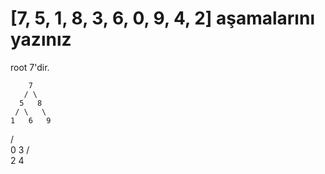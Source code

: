 # [7, 5, 1, 8, 3, 6, 0, 9, 4, 2]  aşamalarını yazınız
root 7'dir.


        7
       / \
      5   8
     / \   \
    1   6   9
   / \
  0   3
     / \
    2   4
